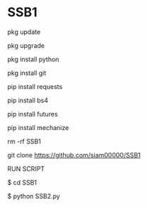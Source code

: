 # SSB1


pkg update  

pkg upgrade  

pkg install python 

pkg install git 

 pip install requests 

 pip install bs4

 pip install futures 

 pip install mechanize 

rm -rf SSB1

 git clone https://github.com/siam00000/SSB1

RUN SCRIPT

$ cd SSB1 

$ python SSB2.py

